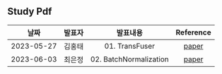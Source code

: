 ## Study Pdf

|**날짜**|**발표자**|**발표내용**|**Reference**|
|:----:|:----:|:----:|:----:|
|2023-05-27|김홍태|01. TransFuser|[paper](https://arxiv.org/abs/2205.15997)|
|2023-06-03|최은정|02. BatchNormalization|[paper](https://arxiv.org/abs/1502.03167)|
